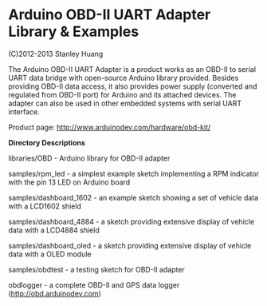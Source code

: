 Arduino OBD-II UART Adapter Library & Examples
==============================================

(C)2012-2013 Stanley Huang

The Arduino OBD-II UART Adapter is a  product works as an OBD-II to serial UART data bridge with open-source Arduino library provided. Besides providing OBD-II data access, it also provides power supply (converted and regulated from OBD-II port) for Arduino and its attached devices. The adapter can also be used in other embedded systems with serial UART interface.

Product page: http://www.arduinodev.com/hardware/obd-kit/

<strong>Directory Descriptions</strong>

libraries/OBD - Arduino library for OBD-II adapter

samples/rpm_led - a simplest example sketch implementing a RPM indicator with the pin 13 LED on Arduino board

samples/dashboard_1602 - an example sketch showing a set of vehicle data with a LCD1602 shield

samples/dashboard_4884 - a sketch providing extensive display of vehicle data with a LCD4884 shield

samples/dashboard_oled - a sketch providing extensive display of vehicle data with a OLED module

samples/obdtest - a testing sketch for OBD-II adapter

obdlogger - a complete OBD-II and GPS data logger (http://obd.arduinodev.com)
